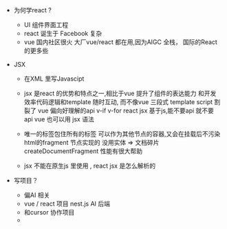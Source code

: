- 为何学react ?
  - UI 组件界面工程
  - react 诞生于 Facebook 复杂
  - vue 国内社区很火 大厂vue/react 都在用,因为AIGC 全栈， 国际的React 的更多些
  
- JSX 
  - 在XML 里写Javascipt
  - jsx 是react 的优势和特点之一,相比于vue 提升了组件的表达能力 和开发效率代码逻辑和template 随时互动, 而不像vue 三段式 template script 割裂了
  vue 偏向好理解的api v-if v-for react jsx 基于js,能不要api 就不要api  vue 也可以用 jsx 语法 
  - 唯一的标签包住所有的标签 可以作为其他节点的容器,又会在挂载后不污染html的fragment 节点实现的 没用实体 => 文档碎片 createDocumentFragment 性能有很大帮助

  - jsx 不能在原生js 里使用 , react jsx 是怎么解析的 

- 写项目？
  - 偏AI  相关 
  - vue / react 项目  nest.js AI 后端 
  - 和cursor 协作项目
  - 